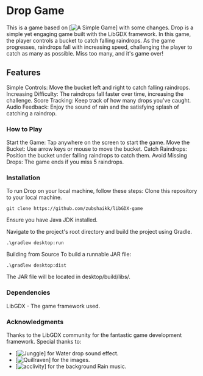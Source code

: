 # Drop Game
This is a game based on [![A Simple Game](https://libgdx.com/wiki/start/a-simple-game)] with some changes. Drop is a simple yet engaging game built with the LibGDX framework. In this game, the player controls a bucket to catch falling raindrops. As the game progresses, raindrops fall with increasing speed, challenging the player to catch as many as possible. Miss too many, and it's game over!

## Features
Simple Controls: Move the bucket left and right to catch falling raindrops.
Increasing Difficulty: The raindrops fall faster over time, increasing the challenge.
Score Tracking: Keep track of how many drops you've caught.
Audio Feedback: Enjoy the sound of rain and the satisfying splash of catching a raindrop.

### How to Play
Start the Game: Tap anywhere on the screen to start the game.
Move the Bucket: Use arrow keys or mouse to move the bucket.
Catch Raindrops: Position the bucket under falling raindrops to catch them.
Avoid Missing Drops: The game ends if you miss 5 raindrops.

### Installation
To run Drop on your local machine, follow these steps:
Clone this repository to your local machine.
```
git clone https://github.com/zubshaikk/libGDX-game
```
Ensure you have Java JDK installed.

Navigate to the project's root directory and build the project using Gradle.
```
.\gradlew desktop:run
```
Building from Source
To build a runnable JAR file:
```
.\gradlew desktop:dist
```
The JAR file will be located in desktop/build/libs/.

### Dependencies
LibGDX - The game framework used.

### Acknowledgments
Thanks to the LibGDX community for the fantastic game development framework.
Special thanks to:
* [![Junggle](http://jazzy.junggle.net/)] for Water drop sound effect.
* [![Quillraven](https://github.com/Quillraven/SimpleKtxGame/tree/master/android/assets)] for the images.
* [![acclivity](https://freesound.org/people/acclivity/sounds/28283/)] for the background Rain music.
